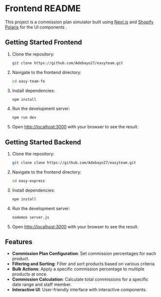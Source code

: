 # Frontend README

This project is a commission plan simulator built using [Next.js](https://nextjs.org/) and [Shopify Polaris](https://polaris.shopify.com/) for the UI components .

## Getting Started Frontend

1. Clone the repository:

    ```bash
    git clone https://github.com/Adebayo27/easyteam.git
    ```

2. Navigate to the frontend directory:

    ```bash
    cd easy-team-fe
    ```

3. Install dependencies:

    ```bash
    npm install
    ```

4. Run the development server:

    ```bash
    npm run dev
    ```

5. Open [http://localhost:3000](http://localhost:3000) with your browser to see the result.

## Getting Started Backend

1. Clone the repository:

    ```bash
    git clone clone https://github.com/Adebayo27/easyteam.git
    ```

2. Navigate to the frontend directory:

    ```bash
    cd easy-express
    ```

3. Install dependencies:

    ```bash
    npm install
    ```

4. Run the development server:

    ```bash
    nodemon server.js
    ```

5. Open [http://localhost:3000](http://localhost:5000) with your browser to see the result.



## Features

- **Commission Plan Configuration**: Set commission percentages for each product.
- **Filtering and Sorting**: Filter and sort products based on various criteria.
- **Bulk Actions**: Apply a specific commission percentage to multiple products at once.
- **Commission Calculation**: Calculate total commissions for a specific date range and staff member.
- **Interactive UI**: User-friendly interface with interactive components.
